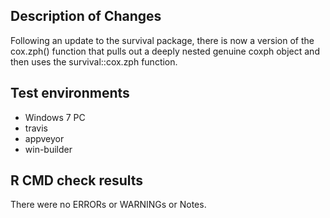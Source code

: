 ## Description of Changes

Following an update to the survival package, there is now a version of the cox.zph() function that pulls out a deeply nested genuine coxph object and then uses the survival::cox.zph function.


## Test environments
* Windows 7 PC
* travis
* appveyor
* win-builder


## R CMD check results
There were no ERRORs or WARNINGs or Notes. 



